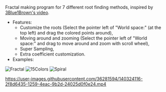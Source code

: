 Fractal making program for 7 different root finding methods, inspired by [3Blue1Brown's video](https://www.youtube.com/watch?v=-RdOwhmqP5s&ab_channel=3Blue1Brown).
- Features:
  - Customize the roots (Select the pointer left of "World space:" (at the top left) and drag the colored points around),
  - Moving around and zooming (Select the pointer left of "World space:" and drag to move around and zoom with scroll wheel),
  - Super Sampling,
  - Extra coefficient customization.
- Examples:

![Fractal](https://user-images.githubusercontent.com/36281594/140319177-16e8eda2-e84d-4bc6-8ca6-d8b250bfc5a9.png)
![15Colors](https://user-images.githubusercontent.com/36281594/140300107-feeafe34-68fb-4fc2-a98b-59a61f56fa48.png)
![Spiral](https://user-images.githubusercontent.com/36281594/140319198-b0dfa883-be68-48b8-8dd5-3d05eb4c1019.png)

https://user-images.githubusercontent.com/36281594/140324116-2f8d6435-1259-4eac-9b2d-24025d0f0e24.mp4

